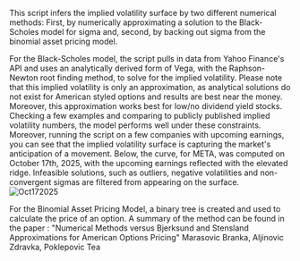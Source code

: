 This script infers the implied volatility surface by two different numerical methods: First, by numerically approximating a solution to the Black-Scholes model for sigma and, second, by backing out sigma from the binomial asset pricing model. 

For the Black-Scholes model, the script pulls in data from Yahoo Finance's API and uses an analytically derived form of Vega, with the Raphson-Newton root finding method, to solve for the implied volatility.
Please note that this implied volatility is only an approximation, as analytical solutions do not exist for American styled options and results are best near the money. Moreover, this approximation works best for low/no dividend
yield stocks. Checking a few examples and comparing to publicly published implied volatility numbers, the model performs well under these constraints. Moreover, running the script on a few companies with upcoming earnings, 
you can see that the implied volatility surface is capturing the market's anticipation of a movement. Below, the curve, for META, was computed on October 17th, 2025, with the upcoming earnings reflected with the elevated ridge. Infeasible solutions, such as outliers, negative volatilities and non-convergent sigmas are filtered from appearing on the surface.  
![Oct172025](https://github.com/user-attachments/assets/db24167d-f92b-48a4-86c9-9bed41161821)

For the Binomial Asset Pricing Model, a binary tree is created and used to calculate the price of an option. A summary of the method can be found in the paper : "Numerical Methods versus Bjerksund and Stensland
Approximations for American Options Pricing"
Marasovic Branka, Aljinovic Zdravka, Poklepovic Tea 
